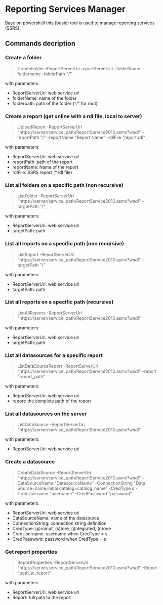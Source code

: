 # Reporting Services Manager
Base on powershell this (basic) tool is used to manage reporting services (SSRS).

## Commands decription

### Create a folder
> CreateFolder -ReportServerUri reportServerUri -folderName foldername -folderPath "/"

with parameters:
* ReportServerUri: web service url
* folderName: name of the folder
* folderpath: path of the folder ("/" for root)

### Create a report (get online with a rdl file, local to server)
> UploadReport -ReportServerUri "https://server/service_path/ReportService2010.asmx?wsdl" -reportPath "/" -reportName "Report Name" -rdlFile "report.rdl"

with parameters:
* ReportServerUri: web service url
* reportPath: path of the report
* reportName: Name of the report
* rdlFile: SSRS report (*.rdl file)

### List all folders on a specific path (non recursive)
> ListFolder -ReportServerUri "https://server/service_path/ReportService2010.asmx?wsdl" -targetPath "/";

with parameters:
* ReportServerUri: web service url
* targetPath: path

### List all reports on a specific path (non recursive)
> ListReport -ReportServerUri "https://server/service_path/ReportService2010.asmx?wsdl" -targetPath "/"

with parameters:
* ReportServerUri: web service url
* targetPath: path

### List all reports on a specific path (recursive)
> ListAllReports -ReportServerUri "https://server/service_path/ReportService2010.asmx?wsdl"

with parameters:
* ReportServerUri: web service url
* targetPath: path

### List all datasources for a specific report
> ListDataSourceReport -ReportServerUri "https://server/service_path/ReportService2010.asmx?wsdl" -report "report_path"

with parameters:
* ReportServerUri: web service url
* report: the complete path of the report

### List all datasources on the server
> ListDataSource -ReportServerUri "https://server/service_path/ReportService2010.asmx?wsdl"

with parameters:
* ReportServerUri: web service url

### Create a datasource
> CreateDataSource -ReportServerUri "https://server/service_path/ReportService2010.asmx?wsdl" -DataSourceName "DatasourceName" -ConnectionString "Data Source=name;initial catalog=catalog_name" -CredType s -CredUsername "username" -CredPassword "password"

with parameters:
* ReportServerUri: web service url
* DataSourceName: name of the datasource
* ConnectionString: connection string definition
* CredType: (p)rompt, (s)tore, (i)ntegrated, (n)one
* CredUsername: username when CredType = s
* CredPassword: password when CredType = s

### Get report properties
> ReportProperties -ReportServerUri "https://server/service_path/ReportService2010.asmx?wsdl" -Report "path_to_report"

with parameters
* ReportServerUri: web service url
* Report: full path to the report
